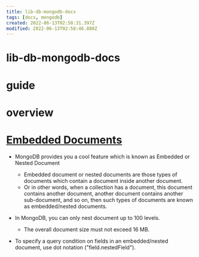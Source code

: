 ```yaml
---
title: lib-db-mongodb-docs
tags: [docs, mongodb]
created: 2022-06-13T02:58:31.397Z
modified: 2022-06-13T02:58:46.880Z
---
```


# lib-db-mongodb-docs

# guide

# overview

# [Embedded Documents](https://www.geeksforgeeks.org/mongodb-embedded-documents/)
- MongoDB provides you a cool feature which is known as Embedded or Nested Document
  - Embedded document or nested documents are those types of documents which contain a document inside another document. 
  - Or in other words, when a collection has a document, this document contains another document, another document contains another sub-document, and so on, then such types of documents are known as embedded/nested documents. 
- In MongoDB, you can only nest document up to 100 levels.
  - The overall document size must not exceed 16 MB.

- To specify a query condition on fields in an embedded/nested document, use dot notation ("field.nestedField").
